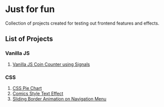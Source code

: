 # Just for fun

Collection of projects created for testing out frontend features and effects.

## List of Projects

### Vanilla JS

1.  [Vanilla JS Coin Counter using Signals](./001%20-%20Vanilla%20JS%20Coin%20Counter%20using%20Signals/)

### CSS
1. [CSS Pie Chart](./002%20-%20CSS%20Pie%20Chart/)
2. [Comics Style Text Effect](./003%20-%20Comics%20Style%20Text%20Outline%20and%20Oblique%20Shadow/)
3. [Sliding Border Animation on Navigation Menu](./004%20-Sliding%20Border%20Animation%20on%20Navigation%20Menu/)
